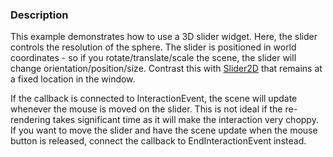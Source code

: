 ### Description

This example demonstrates how to use a 3D slider widget. Here, the slider controls the resolution of the sphere. The slider is positioned in world coordinates - so if you rotate/translate/scale the scene, the slider will change orientation/position/size. Contrast this with [Slider2D](Widgets/Cxx/Slider2D) that remains at a fixed location in the window.

If the callback is connected to InteractionEvent, the scene will update whenever the mouse is moved on the slider. This is not ideal if the re-rendering takes significant time as it will make the interaction very choppy. If you want to move the slider and have the scene update when the mouse button is released, connect the callback to EndInteractionEvent instead.
